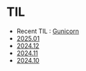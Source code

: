 # TIL

- Recent TIL : [Gunicorn](https://github.com/wriml92/TIL/blob/main/2025.01/250127.md)
- [2025.01](https://github.com/wriml92/TIL/tree/main/2025.01)
- [2024.12](https://github.com/wriml92/TIL/tree/main/2024.12)
- [2024.11](https://github.com/wriml92/TIL/tree/main/2024.11)
- [2024.10](https://github.com/wriml92/TIL/tree/main/2024.10)
